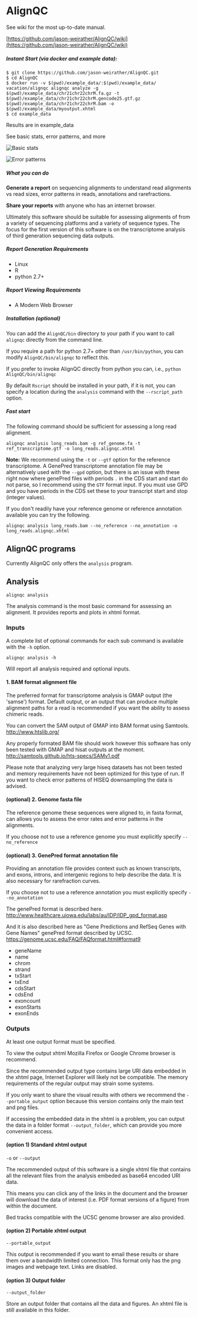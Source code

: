 # AlignQC

See wiki for the most up-to-date manual. 

[https://github.com/jason-weirather/AlignQC/wiki](https://github.com/jason-weirather/AlignQC/wiki)

##### Instant Start (via docker and example data):

```
$ git clone https://github.com/jason-weirather/AlignQC.git
$ cd AlignQC
$ docker run -v $(pwd)/example_data/:$(pwd)/example_data/ vacation/alignqc alignqc analyze -g $(pwd)/example_data/chr21chr22chrM.fa.gz -t $(pwd)/example_data/chr21chr22chrM.gencode25.gtf.gz $(pwd)/example_data/chr21chr22chrM.bam -o $(pwd)/example_data/myoutput.xhtml
$ cd example_data
```

Results are in example_data

See basic stats, error patterns, and more

![Basic stats](https://i.imgur.com/oHgEM6t.png)

![Error patterns](https://i.imgur.com/pIG0W0F.png)

##### What you can do

**Generate a report** on sequencing alignments to understand read alignments vs read sizes, error patterns in reads, annotations and rarefractions.

**Share your reports** with anyone who has an internet browser.

Ultimately this software should be suitable for assessing alignments of from a variety of sequencing platforms and a variety of sequence types.  The focus for the first version of this software is on the transcriptome analysis of third generation sequencing data outputs.

##### Report Generation Requirements
- Linux
- R
- python 2.7+

##### Report Viewing Requirements
- A Modern Web Browser

##### Installation (optional)

You can add the `AlignQC/bin` directory to your path if you want to call `alignqc` directly from the command line.

If you require a path for python 2.7+ other than `/usr/bin/python`, you can modify `AlignQC/bin/alignqc` to reflect this.

If you prefer to invoke AlignQC directly from python you can, i.e., `python AlignQC/bin/alignqc`

By default `Rscript` should be installed in your path, if it is not, you can specify a location during the `analysis` command with the `--rscript_path` option.

##### Fast start
The following command should be sufficient for assessing a long read alignment.

`alignqc analysis long_reads.bam -g ref_genome.fa -t ref_transcriptome.gtf -o long_reads.alignqc.xhtml`

**Note:** We recommend using the `-t` or `--gtf` option for the reference transcriptome. A GenePred transcriptome annotation file may be alternatively used with the `--gpd` option, but there is an issue with these right now where genePred files with periods `.` in the CDS start and start do not parse, so I recommend using the `GTF` format input. If you must use GPD and you have periods in the CDS set these to your transcript start and stop (integer values).

If you don't readily have your reference genome or reference annotation available you can try the following.

`alignqc analysis long_reads.bam --no_reference --no_annotation -o long_reads.alignqc.xhtml`

## AlignQC programs
Currently AlignQC only offers the `analysis` program.

## Analysis
`alignqc analysis`

The analysis command is the most basic command for assessing an alignment.  It provides reports and plots in xhtml format.

### Inputs
A complete list of optional commands for each sub command is available with the `-h` option.

`alignqc analysis -h` 

Will report all analysis required and optional inputs.

#### 1. BAM format alignment file
The preferred format for transcriptome analysis is GMAP output (the 'samse') format.  Default output, or an output that can produce multiple alignment paths for a read is recommended if you want the ability to assess chimeric reads.

You can convert the SAM output of GMAP into BAM format using Samtools.
http://www.htslib.org/

Any properly formated BAM file should work however this software has only been tested with GMAP and hisat outputs at the moment.  
http://samtools.github.io/hts-specs/SAMv1.pdf

Please note that analyzing very large hiseq datasets has not been tested and memory requirements have not been optimized for this type of run.  If you want to check error patterns of HISEQ downsampling the data is advised.

#### (optional) 2. Genome fasta file
The reference genome these sequences were aligned to, in fasta format, can allows you to assess the error rates and error patterns in the alignments.

If you choose not to use a reference genome you must explicitly specify `--no_reference`

#### (optional) 3. GenePred format annotation file
Providing an annotation file provides context such as known transcripts, and exons, introns, and intergenic regions to help describe the data.  It is also necessary for rarefraction curves.

If you choose not to use a reference annotation you must explicitly specify `--no_annotation`

The genePred format is described here.
http://www.healthcare.uiowa.edu/labs/au/IDP/IDP_gpd_format.asp

And it is also described here as "Gene Predictions and RefSeq Genes with Gene Names" genePred format described by UCSC.
https://genome.ucsc.edu/FAQ/FAQformat.html#format9

- geneName
- name
- chrom
- strand
- txStart
- txEnd
- cdsStart
- cdsEnd
- exoncount
- exonStarts
- exonEnds

### Outputs
At least one output format must be specified.

To view the output xhtml Mozilla Firefox or Google Chrome browser is recommend.

Since the recommended output type contains large URI data embedded in the xhtml page, Internet Explorer will likely not be compatible.  The memory requirements of the regular output may strain some systems.

If you only want to share the visual results with others we recommend the `--portable_output` option because this version contains only the main text and png files.

If accessing the embedded data in the xhtml is a problem, you can output the data in a folder format `--output_folder`, which can provide you more convenient access.


#### (option 1) Standard xhtml output
`-o` or `--output`

The recommended output of this software is a single xhtml file that contains all the relevant files from the analysis embeded as base64 encoded URI data.  

This means you can click any of the links in the document and the browser will download the data of interest (i.e. PDF format versions of a figure) from within the document.

Bed tracks compatible with the UCSC genome browser are also provided.

#### (option 2) Portable xhtml output
`--portable_output`

This output is recommended if you want to email these results or share them over a bandwidth limited connection.  This format only has the png images and webpage text.  Links are disabled.

#### (option 3) Output folder
`--output_folder`

Store an output folder that contains all the data and figures.  An xhtml file is still available in this folder.




